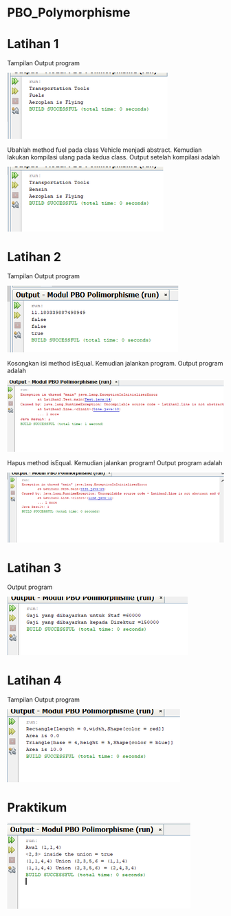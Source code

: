 # PBO_Polymorphisme

# Latihan 1

Tampilan Output program 

![Alt Text](https://github.com/inamyrpl28/PBO_Polymorphisme/blob/master/latihan1.PNG)

Ubahlah method fuel pada class Vehicle menjadi abstract. Kemudian lakukan kompilasi ulang pada kedua class. Output setelah kompilasi adalah

![Alt Text](https://github.com/inamyrpl28/PBO_Polymorphisme/blob/master/latihan1%20b.PNG)

# Latihan 2

Tampilan Output program

![Alt Text](https://github.com/inamyrpl28/PBO_Polymorphisme/blob/master/latihan2.PNG)

Kosongkan isi method isEqual. Kemudian jalankan program.
Output program adalah

![Alt Text](https://github.com/inamyrpl28/PBO_Polymorphisme/blob/master/latihan2%20c.PNG)

Hapus method isEqual. Kemudian jalankan program! Output program adalah

![Alt Text](https://github.com/inamyrpl28/PBO_Polymorphisme/blob/master/latihan2%20d.PNG)

# Latihan 3

Output program

![Alt Text](https://github.com/inamyrpl28/PBO_Polymorphisme/blob/master/latihan3.PNG)

# Latihan 4 

Tampilan Output program

![Alt Text](https://github.com/inamyrpl28/PBO_Polymorphisme/blob/master/latihan4.PNG)

# Praktikum 

![Alt Text](https://github.com/inamyrpl28/PBO_Polymorphisme/blob/master/praktikum.PNG)

